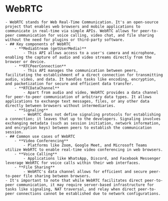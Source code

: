 # WebRTC
	- WebRTC stands for Web Real-Time Communication. It's an open-source project that enables web browsers and mobile applications to communicate in real-time via simple APIs. WebRTC allows for peer-to-peer communication for voice calling, video chat, and file sharing without the need for plugins or third-party software.
	- ## Key components of WebRTC
		- **MediaStream (getUserMedia)**
			- This API allows access to a user's camera and microphone, enabling the capture of audio and video streams directly from the browser or device.
		- **RTCPeerConnection**
			- This API manages the communication between peers, facilitating the establishment of a direct connection for transmitting audio, video, and data. It handles tasks like encoding, encryption, and packetization for secure and efficient data transfer.
		- **RTCDataChannel**
			- Apart from audio and video, WebRTC provides a data channel for peer-to-peer communication of arbitrary data types. It allows applications to exchange text messages, files, or any other data directly between browsers without intermediaries.
		- **Signaling**
			- WebRTC does not define signaling protocols for establishing a connection; it leaves that up to the developers. Signaling involves exchanging metadata (such as session initiation, network information, and encryption keys) between peers to establish the communication session.
	- ## Common use cases of WebRTC
		- **Video Conferencing**
			- Platforms like Zoom, Google Meet, and Microsoft Teams utilize WebRTC to enable real-time video conferencing in web browsers.
		- **Voice Calling**
			- Applications like WhatsApp, Discord, and Facebook Messenger leverage WebRTC for voice calls within their web interfaces.
		- **File Sharing**
			- WebRTC's data channel allows for efficient and secure peer-to-peer file sharing between browsers.
	- It's important to note that while WebRTC facilitates direct peer-to-peer communication, it may require server-based infrastructure for tasks like signaling, NAT traversal, and relay when direct peer-to-peer connections cannot be established due to network configurations.